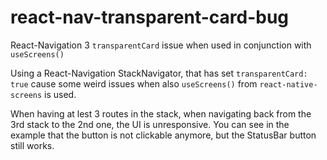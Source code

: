 # react-nav-transparent-card-bug

React-Navigation 3 `transparentCard` issue when used in conjunction with `useScreens()`

Using a React-Navigation StackNavigator, that has set `transparentCard: true` cause some weird issues when also `useScreens()` from `react-native-screens` is used.

When having at lest 3 routes in the stack, when navigating back from the 3rd stack to the 2nd one, the UI is unresponsive. You can see in the example that the button is not clickable anymore, but the StatusBar button still works.
